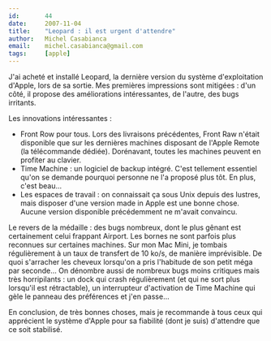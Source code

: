 ```yaml
---
id:       44
date:     2007-11-04
title:    "Leopard : il est urgent d'attendre"
author:   Michel Casabianca
email:    michel.casabianca@gmail.com
tags:     [apple]
---
```


J'ai acheté et installé Leopard, la dernière version du système d'exploitation d'Apple, lors de sa sortie. Mes premières impressions sont mitigées : d'un côté, il propose des améliorations intéressantes, de l'autre, des bugs irritants.

<!--more-->

Les innovations intéressantes :

- Front Row pour tous. Lors des livraisons précédentes, Front Raw n'était disponible que sur les dernières machines disposant de l'Apple Remote (la télécommande dédiée). Dorénavant, toutes les machines peuvent en profiter au clavier.
- Time Machine : un logiciel de backup intégré. C'est tellement essentiel qu'on se demande pourquoi personne ne l'a proposé plus tôt. En plus, c'est beau...
- Les espaces de travail : on connaissait ça sous Unix depuis des lustres, mais disposer d'une version made in Apple est une bonne chose. Aucune version disponible précédemment ne m'avait convaincu.

Le revers de la médaille : des bugs nombreux, dont le plus gênant est certainement celui frappant Airport. Les bornes ne sont parfois plus reconnues sur certaines machines. Sur mon Mac Mini, je tombais régulièrement à un taux de transfert de 10 ko/s, de manière imprévisible. De quoi s'arracher les cheveux lorsqu'on a pris l'habitude de son petit méga par seconde... On dénombre aussi de nombreux bugs moins critiques mais très horripilants : un dock qui crash régulièrement (et qui ne sort plus lorsqu'il est rétractable), un interrupteur d'activation de Time Machine qui gèle le panneau des préférences et j'en passe...

En conclusion, de très bonnes choses, mais je recommande à tous ceux qui apprécient le système d'Apple pour sa fiabilité (dont je suis) d'attendre que ce soit stabilisé.
